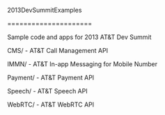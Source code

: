   2013DevSummitExamples
  
  =====================

  Sample code and apps for 2013 AT&T Dev Summit

  CMS/ - AT&T Call Management API
  
  IMMN/ - AT&T In-app Messaging for Mobile Number
  
  Payment/ - AT&T Payment API
  
  Speech/ - AT&T Speech API
  
  WebRTC/ - AT&T WebRTC API

